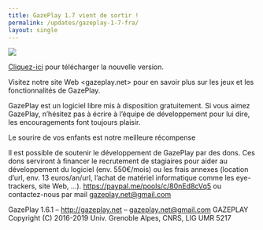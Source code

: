 ```yaml
---
title: GazePlay 1.7 vient de sortir !
permalink: /updates/gazeplay-1-7-fra/
layout: single
---
```


<img src="{{site.baseurl}}/assets/images/gazeplayLogo1-7.png"/>

[Cliquez-ici](https://gazeplay.github.io/GazePlay/installation/fr) pour télécharger la nouvelle version.

Visitez notre site Web <gazeplay.net> pour en savoir plus sur les jeux et les fonctionnalités de GazePlay.

GazePlay est un logiciel libre mis à disposition gratuitement.
Si vous aimez GazePlay, n’hésitez pas à écrire à l’équipe de développement pour lui dire, les encouragements font toujours plaisir.

Le sourire de vos enfants est notre meilleure récompense

Il est possible de soutenir le développement de GazePlay par des dons. Ces dons serviront à financer le recrutement de stagiaires pour aider au développement du logiciel (env. 550€/mois) ou les frais annexes (location d’url, env. 13 euros/an/url, l’achat de matériel informatique comme les eye-trackers, site Web, …). <https://paypal.me/pools/c/80nEd8cVq5> ou contactez-nous par mail <gazeplay.net@gmail.com>

GazePlay 1.6.1 – <http://gazeplay.net> – <gazeplay.net@gmail.com>
GAZEPLAY Copyright (C) 2016-2019 Univ. Grenoble Alpes, CNRS, LIG UMR 5217
